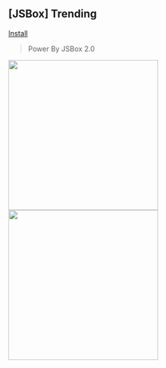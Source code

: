 ## [JSBox] Trending

[Install](https://xteko.com/redir?name=trending-jsbox&url=http://q659q2a7i.bkt.clouddn.com/trending-jsbox.zip)

> Power By JSBox 2.0

<img src="http://q659q2a7i.bkt.clouddn.com/1.PNG" width="300"/>
<img src="http://q659q2a7i.bkt.clouddn.com/2.PNG" width="300"/>
